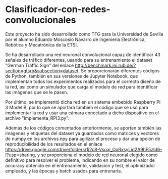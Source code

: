 # Clasificador-con-redes-convolucionales
Este proyecto ha sido desarrollado como TFG para la Universidad de Sevilla por el alumno Eduardo Moscosio Navarro de Ingeniería Electrónica, Robótica y Mecatrónica de la ETSI.

Se ha desarrollado una red neuronal convolucional capaz de identificar 43 señales de tráfico diferentes, usando para su entrenamiento el dataset "German Traffic Sign" del enlace http://benchmark.ini.rub.de/?section=gtsrb&subsection=dataset. 
Se proporcionarán diferentes códigos de Python, también en sus versiones de Jupyter Notebook, que implementan todos los experimentos realizados para el correcto diseño de la red, así como un simulador que carga el modelo de red para identificar las imágenes que se le pasen.

Por último, se implementó dicha red en un sistema embebido Raspberry Pi 3 Model B, por lo que se aportará también el código que se usó para implementar la red y usar una cámara conectado a dicho dispositivo en el archivo "implementa_RPI3.py".

Además de los códigos comentados anteriormente, se aportan también las imágenes y etiquetas del dataset ya guardados como matrices y vectores de numpy en los archivos.npy para agilizar el proceso y dar una opción de reproducibilidad de los resultados en el enlace https://drive.google.com/drive/folders/1j2c8-Vsoaj_OoRxsyLid2A9hF5zId6-I?usp=sharing, y se proporciona el modelo de red neuronal elegido como definitivo para resolver el problema, indicando en su nombre el valor de accuracy obtenido en el entrenamiento, validación y test, el optimizador empleado, y las épocas y batch usados para entrenarla.

